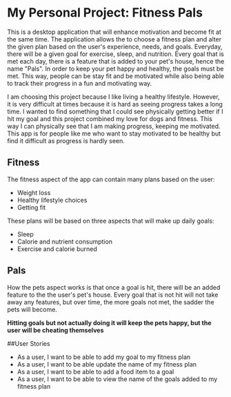 # My Personal Project: Fitness Pals



This is a desktop application that will enhance motivation and become fit at the same time. The application allows the
to choose a fitness plan and alter the given plan based on the user's experience, needs, and goals. Everyday, there will
be a given goal for exercise, sleep, and nutrition. Every goal that is met each day, there is a feature that is added to
your pet's house, hence the name "Pals". In order to keep your pet happy and healthy, the goals must be met. 
This way, people can be stay fit and be motivated while also being able to track their progress in a fun and motivating
way.  

I am choosing this project because I like living a healthy lifestyle. However, it is very difficult at times because it 
is hard as seeing progress takes a long time. I wanted to find something that I could see physically getting better if I
hit my goal and this project combined my love for dogs and fitness. This way I can physically see that I am making
progress, keeping me motivated. This app is for people like me who want to stay motivated to be healthy but find it 
difficult as progress is hardly seen.



## Fitness

The fitness aspect of the app can contain many plans based on the user:

- Weight loss
- Healthy lifestyle choices
- Getting fit

These plans will be based on three aspects that will make up daily goals:

- Sleep
- Calorie and nutrient consumption
- Exercise and calorie burned


## Pals

How the pets aspect works is that once a goal is hit, there will be an added feature to the the user's pet's house.
Every goal that is not hit will not take away any features, but over time, the more goals not met, the sadder the pets
will become.

**Hitting goals but not actually doing it will keep the pets happy, but the user will be cheating themselves**

##User Stories

- As a user, I want to be able to add my goal to my fitness plan
- As a user, I want to be able update the name of my fitness plan
- As a user, I want to be able to add a food item to a goal
- As a user, I want to be able to view the name of the goals added to my fitness plan
